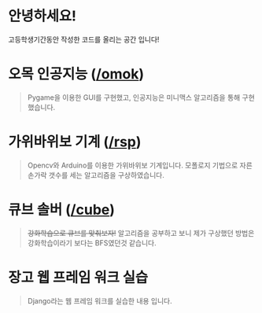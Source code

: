 # 안녕하세요!
고등학생기간동안 작성한 코드를 올리는 공간 입니다! 
<!--# 동아리 관련 프로그램 ([/club](https://github.com/SpicyKong/My_HighSchool/tree/master/club))
> 각종 교내 동아리 활동을 하면서 만들었던 프로그램들 입니다.-->
# 오목 인공지능 ([/omok](https://github.com/SpicyKong/My_HighSchool/tree/master/omok))
> Pygame을 이용한 GUI를 구현했고, 인공지능은 미니맥스 알고리즘을 통해 구현했습니다.
# 가위바위보 기계 ([/rsp](https://github.com/SpicyKong/My_HighSchool/tree/master/rsp))
> Opencv와 Arduino를 이용한 가위바위보 기계입니다. 모폴로지 기법으로 자른 손가락 갯수를 세는 알고리즘을 구상하였습니다.
# 큐브 솔버 ([/cube](https://github.com/SpicyKong/My_HighSchool/tree/master/cube))
> ~~강화학습으로 큐브를 맞춰보자!~~ 알고리즘을 공부하고 보니 제가 구상했던 방법은 강화학습이라기 보다는 BFS였던것 같습니다.
# 장고 웹 프레임 워크 실습
> Django라는 웹 프레임 워크를 실습한 내용 입니다.
<!--# Etc.. ([/etc](https://github.com/SpicyKong/My_HighSchool/tree/master/etc))
> 그외에 기타 등등 잡다한 프로그램들입니다.-->
